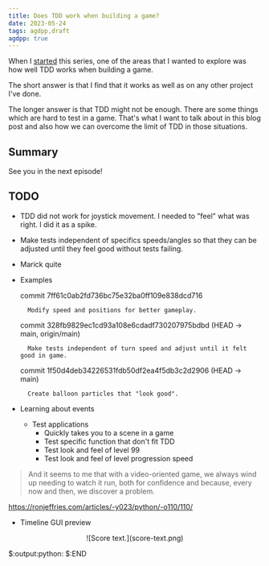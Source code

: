 ```yaml
---
title: Does TDD work when building a game?
date: 2023-05-24
tags: agdpp,draft
agdpp: true
---
```


When I [started](/writing/agdpp-introduction/index.html) this series, one of
the areas that I wanted to explore was how well TDD works when building a game.

The short answer is that I find that it works as well as on any other project
I've done.

The longer answer is that TDD might not be enough. There are some things which
are hard to test in a game. That's what I want to talk about in this blog post
and also how we can overcome the limit of TDD in those situations.

## Summary

See you in the next episode!

## TODO

* TDD did not work for joystick movement. I needed to "feel" what was
  right. I did it as a spike.

* Make tests independent of specifics speeds/angles so that they can be
  adjusted until they feel good without tests failing.

* Marick quite

* Examples

    commit 7ff61c0ab2fd736bc75e32ba0ff109e838dcd716

        Modify speed and positions for better gameplay.

    commit 328fb9829ec1cd93a108e6cdadf730207975bdbd (HEAD -> main, origin/main)

        Make tests independent of turn speed and adjust until it felt good in game.

    commit 1f50d4deb34226531fdb50df2ea4f5db3c2d2906 (HEAD -> main)

        Create balloon particles that "look good".

* Learning about events
    * Test applications
        * Quickly takes you to a scene in a game
        * Test specific function that don't fit TDD
        * Test look and feel of level 99
        * Test look and feel of level progression speed

> And it seems to me that with a video-oriented game, we always wind up needing
> to watch it run, both for confidence and because, every now and then, we
> discover a problem.

https://ronjeffries.com/articles/-y023/python/-o110/110/

* Timeline GUI preview

<p>
<center>
![Score text.](score-text.png)
</center>
</p>

$:output:python:
$:END
